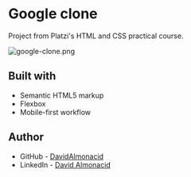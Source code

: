 # Google clone

Project from Platzi's HTML and CSS practical course.

![google-clone.png](https://i.imgur.com/JAkw8v2.png)

## Built with

- Semantic HTML5 markup
- Flexbox
- Mobile-first workflow

## Author

- GitHub - [DavidAlmonacid](https://github.com/DavidAlmonacid)
- LinkedIn - [David Almonacid](https://linkedin.com/in/davidalmonacid/)
